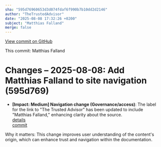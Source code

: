 ```yaml
---
sha: "595d76960653d3d074fdaf6f990b7b10dd2d2146"
author: "TheTrustedAdvisor"
date: "2025-08-08 17:32:26 +0200"
subject: "Matthias Falland"
merge: false
---
```


[View commit on GitHub](https://github.com/TheTrustedAdvisor/FabricAdoptionFramework/commit/595d76960653d3d074fdaf6f990b7b10dd2d2146)

This commit: Matthias Falland

# Changes – 2025-08-08: Add Matthias Falland to site navigation (595d769)

- **[Impact: Medium] Navigation change (Governance/access)**: The label for the link to "The Trusted Advisor" has been updated to include "Matthias Falland," enhancing clarity about the source.  
   [details](/docs/about/changes/2025-08-08-matthias-falland)  
   [commit](https://github.com/TheTrustedAdvisor/FabricAdoptionFramework/commit/595d76960653d3d074fdaf6f990b7b10dd2d2146)  

Why it matters: This change improves user understanding of the content's origin, which can enhance trust and navigation within the documentation.

